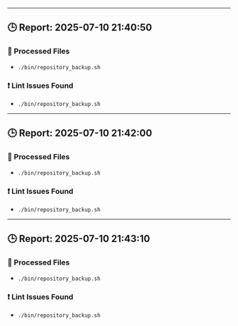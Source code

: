 
---
## 🕒 Report: 2025-07-10 21:40:50

### 📂 Processed Files
- `./bin/repository_backup.sh`

### ❗ Lint Issues Found
- `./bin/repository_backup.sh`

---
## 🕒 Report: 2025-07-10 21:42:00

### 📂 Processed Files
- `./bin/repository_backup.sh`

### ❗ Lint Issues Found
- `./bin/repository_backup.sh`

---
## 🕒 Report: 2025-07-10 21:43:10

### 📂 Processed Files
- `./bin/repository_backup.sh`

### ❗ Lint Issues Found
- `./bin/repository_backup.sh`
